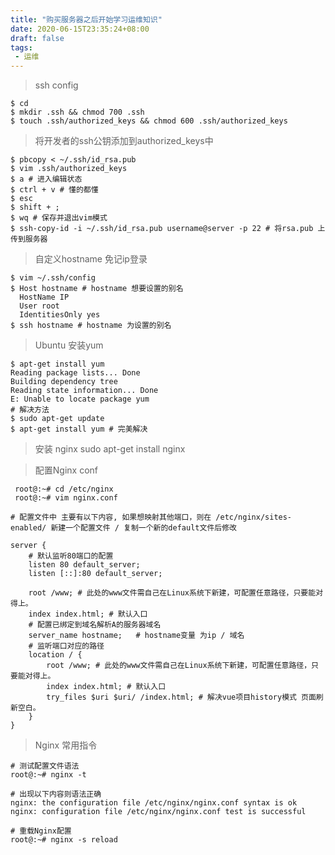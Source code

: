 ```yaml
---
title: "购买服务器之后开始学习运维知识"
date: 2020-06-15T23:35:24+08:00
draft: false
tags:
 - 运维
---
```


> ssh config
    
    $ cd
    $ mkdir .ssh && chmod 700 .ssh
    $ touch .ssh/authorized_keys && chmod 600 .ssh/authorized_keys
<!--more-->

>  将开发者的ssh公钥添加到authorized_keys中

    $ pbcopy < ~/.ssh/id_rsa.pub
    $ vim .ssh/authorized_keys
    $ a # 进入编辑状态
    $ ctrl + v # 懂的都懂
    $ esc
    $ shift + ;
    $ wq # 保存并退出vim模式
    $ ssh-copy-id -i ~/.ssh/id_rsa.pub username@server -p 22 # 将rsa.pub 上传到服务器
    
> 自定义hostname 免记ip登录

    $ vim ~/.ssh/config
    $ Host hostname # hostname 想要设置的别名
      HostName IP
      User root
      IdentitiesOnly yes
    $ ssh hostname # hostname 为设置的别名

> Ubuntu 安装yum

    $ apt-get install yum
    Reading package lists... Done
    Building dependency tree       
    Reading state information... Done
    E: Unable to locate package yum
    # 解决方法
    $ sudo apt-get update
    $ apt-get install yum # 完美解决

> 安装 nginx
    sudo apt-get install nginx

> 配置Nginx conf

     root@:~# cd /etc/nginx
     root@:~# vim nginx.conf

    # 配置文件中 主要有以下内容, 如果想映射其他端口，则在 /etc/nginx/sites-enabled/ 新建一个配置文件 / 复制一个新的default文件后修改
    
    server {
        # 默认监听80端口的配置
        listen 80 default_server;
        listen [::]:80 default_server;

        root /www; # 此处的www文件需自己在Linux系统下新建，可配置任意路径，只要能对得上。
        index index.html; # 默认入口
        # 配置已绑定到域名解析A的服务器域名
        server_name hostname;   # hostname变量 为ip / 域名
        # 监听端口对应的路径
        location / {
            root /www; # 此处的www文件需自己在Linux系统下新建，可配置任意路径，只要能对得上。
            index index.html; # 默认入口
            try_files $uri $uri/ /index.html; # 解决vue项目history模式 页面刷新空白。
        }
    }


> Nginx 常用指令

    # 测试配置文件语法
    root@:~# nginx -t
    
    # 出现以下内容则语法正确
    nginx: the configuration file /etc/nginx/nginx.conf syntax is ok
    nginx: configuration file /etc/nginx/nginx.conf test is successful

    # 重载Nginx配置
    root@:~# nginx -s reload




    